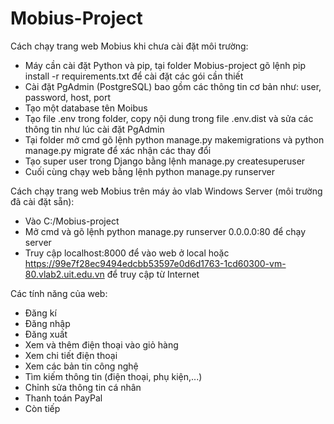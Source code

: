 # Mobius-Project
Cách chạy trang web Mobius khi chưa cài đặt môi trường:
- Máy cần cài đặt Python và pip, tại folder Mobius-project gõ lệnh pip install -r requirements.txt để cài đặt các gói cần thiết
- Cài đặt PgAdmin (PostgreSQL) bao gồm các thông tin cơ bản như: user, password, host, port
- Tạo một database tên Moibus
- Tạo file .env trong folder, copy nội dung trong file .env.dist và sửa các thông tin như lúc cài đặt PgAdmin
- Tại folder mở cmd gõ lệnh python manage.py makemigrations và python manage.py migrate để xác nhận các thay đổi
- Tạo super user trong Django bằng lệnh manage.py createsuperuser
- Cuối cùng chạy web bằng lệnh python manage.py runserver


Cách chạy trang web Mobius trên máy ảo vlab Windows Server (môi trường đã cài đặt sẵn):
- Vào C:/Mobius-project
- Mở cmd và gõ lệnh python manage.py runserver 0.0.0.0:80 để chạy server
- Truy cập localhost:8000 để vào web ở local hoặc https://99e7f28ec9494edcbb53597e0d6d1763-1cd60300-vm-80.vlab2.uit.edu.vn để truy cập từ Internet

Các tính năng của web:
- Đăng kí
- Đăng nhập
- Đăng xuất
- Xem và thêm điện thoại vào giỏ hàng
- Xem chi tiết điện thoại
- Xem các bản tin công nghệ
- Tìm kiếm thông tin (điện thoại, phụ kiện,...)
- Chỉnh sửa thông tin cá nhân
- Thanh toán PayPal
- Còn tiếp 
